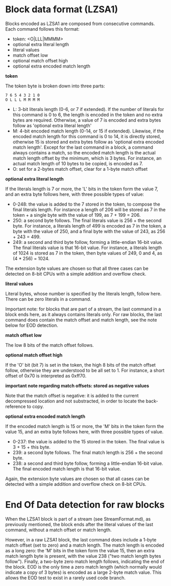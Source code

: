 # Block data format (LZSA1)

Blocks encoded as LZSA1 are composed from consecutive commands. Each command follows this format:

* token: <O|LLL|MMMM>
* optional extra literal length
* literal values
* match offset low
* optional match offset high
* optional extra encoded match length

**token**

The token byte is broken down into three parts:

    7 6 5 4 3 2 1 0
    O L L L M M M M

* L: 3-bit literals length (0-6, or 7 if extended). If the number of literals for this command is 0 to 6, the length is encoded in the token and no extra bytes are required. Otherwise, a value of 7 is encoded and extra bytes follow as 'optional extra literal length'
* M: 4-bit encoded match length (0-14, or 15 if extended). Likewise, if the encoded match length for this command is 0 to 14, it is directly stored, otherwise 15 is stored and extra bytes follow as 'optional extra encoded match length'. Except for the last command in a block, a command always contains a match, so the encoded match length is the actual match length offset by the minimum, which is 3 bytes. For instance, an actual match length of 10 bytes to be copied, is encoded as 7.
* O: set for a 2-bytes match offset, clear for a 1-byte match offset

**optional extra literal length**

If the literals length is 7 or more, the 'L' bits in the token form the value 7, and an extra byte follows here, with three possible types of value:

* 0-248: the value is added to the 7 stored in the token, to compose the final literals length. For instance a length of 206 will be stored as 7 in the token + a single byte with the value of 199, as 7 + 199 = 206.
* 250: a second byte follows. The final literals value is 256 + the second byte. For instance, a literals length of 499 is encoded as 7 in the token, a byte with the value of 250, and a final byte with the value of 243, as 256 + 243 = 499.
* 249: a second and third byte follow, forming a little-endian 16-bit value. The final literals value is that 16-bit value. For instance, a literals length of 1024 is stored as 7 in the token, then byte values of 249, 0 and 4, as (4 * 256) = 1024.

The extension byte values are chosen so that all three cases can be detected on 8-bit CPUs with a simple addition and overflow check.

**literal values**

Literal bytes, whose number is specified by the literals length, follow here. There can be zero literals in a command.

Important note: for blocks that are part of a stream, the last command in a block ends here, as it always contains literals only. For raw blocks, the last command does contain the match offset and match length, see the note below for EOD detection.

**match offset low**

The low 8 bits of the match offset follows.

**optional match offset high**

If the 'O' bit (bit 7) is set in the token, the high 8 bits of the match offset follow, otherwise they are understood to be all set to 1. For instance, a short offset of 0x70 is interpreted as 0xff70.

**important note regarding match offsets: stored as negative values**

Note that the match offset is negative: it is added to the current decompressed location and not substracted, in order to locate the back-reference to copy.

**optional extra encoded match length**

If the encoded match length is 15 or more, the 'M' bits in the token form the value 15, and an extra byte follows here, with three possible types of value.

* 0-237: the value is added to the 15 stored in the token. The final value is 3 + 15 + this byte.
* 239: a second byte follows. The final match length is 256 + the second byte.
* 238: a second and third byte follow, forming a little-endian 16-bit value. The final encoded match length is that 16-bit value.

Again, the extension byte values are chosen so that all cases can be detected with a simple addition and overflow check on 8-bit CPUs.

# End Of Data detection for raw blocks

When the LZSA1 block is part of a stream (see StreamFormat.md), as previously mentioned, the block ends after the literal values of the last command, without a match offset or match length.

However, in a raw LZSA1 block, the last command does include a 1-byte match offset (set to zero) and a match length. The match length is encoded as a long zero: the 'M' bits in the token form the value 15, then an extra match length byte is present, with the value 238 ("two match length bytes follow"). Finally, a two-byte zero match length follows, indicating the end of the block. EOD is the only time a zero match length (which normally would indicate a copy of 3 bytes) is encoded as a large 2-byte match value. This allows the EOD test to exist in a rarely used code branch.
